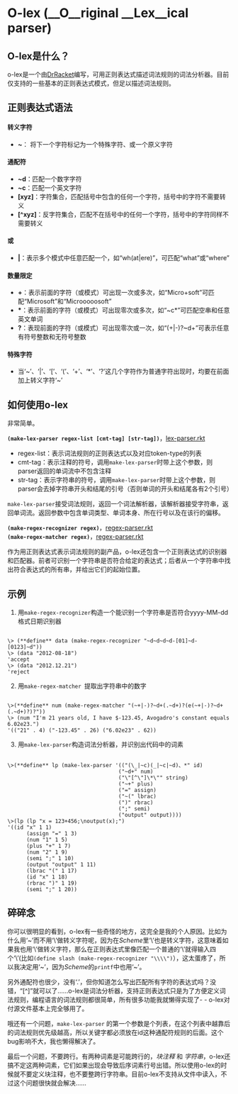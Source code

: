 # O-lex (__O__riginal __Lex__ical parser)

  
## **O-lex是什么？**
o-lex是一个由[DrRacket][0]编写，可用正则表达式描述词法规则的词法分析器。目前仅支持的一些基本的正则表达式模式，但足以描述词法规则。

[0]: http://racket-lang.org/ "DrRacket"
## **正则表达式语法**

#### **转义字符**
- **~**： 将下一个字符标记为一个特殊字符、或一个原义字符  

#### **通配符**
- **~d**：匹配一个数字字符
- **~c**：匹配一个英文字符
- **[xyz]**：字符集合，匹配括号中包含的任何一个字符，括号中的字符不需要转义
- **[^xyz]**：反字符集合，匹配不在括号中的任何一个字符，括号中的字符同样不需要转义

#### **或**
- **|**：表示多个模式中任意匹配一个，如“wh(at|ere)”，可匹配“what”或“where”

#### **数量限定**
- **+**：表示前面的字符（或模式）可出现一次或多次，如“Micro+soft”可匹配“Microsoft”和“Microoooosoft”
- **\***：表示前面的字符（或模式）可出现零次或多次，如“~c*”可匹配空串和任意英文单词
- **?**：表现前面的字符（或模式）可出现零次或一次，如“(+|-)?~d+”可表示任意有符号整数和无符号整数

#### **特殊字符**
- 当‘~’、‘|’、‘[’、‘(’、‘+’、‘*’、‘?’这几个字符作为普通字符出现时，均要在前面加上转义字符‘~’


## **如何使用o-lex**
非常简单。  

**`(make-lex-parser regex-list [cmt-tag] [str-tag])`**，[lex-parser.rkt][lex]

- regex-list：表示词法规则的正则表达式以及对应token-type的列表
- cmt-tag：表示注释的符号，调用`make-lex-parser`时带上这个参数，则parser返回的单词流中不包含注释
- str-tag：表示字符串的符号，调用`make-lex-parser`时带上这个参数，则parser会去掉字符串开头和结尾的引号（否则单词的开头和结尾各有2个引号）

`make-lex-parser`接受词法规则，返回一个词法解析器，该解析器接受字符串，返回单词流。返回参数中包含单词类型、单词本身、所在行号以及在该行的偏移。

**`(make-regex-recognizer regex)`**，[regex-parser.rkt][regex]  
**`(make-regex-matcher regex)`**，[regex-parser.rkt][regex]

作为用正则表达式表示词法规则的副产品，o-lex还包含一个正则表达式的识别器和匹配器。前者可识别一个字符串是否符合给定的表达式；后者从一个字符串中找出符合表达式的所有串，并给出它们的起始位置。

[lex]: https://github.com/silverbullettt/o-lex/blob/master/lex-parser.rkt "lex-parser.rkt"
[regex]: https://github.com/silverbullettt/o-lex/blob/master/regex-parser.rkt "regex-parser.rkt"


## **示例**
1. 用`make-regex-recognizer`构造一个能识别一个字符串是否符合yyyy-MM-dd格式日期识别器
<pre><code>
\> (**define** data (make-regex-recognizer "~d~d~d~d-[01]~d-[0123]~d"))
\> (data "2012-08-18")
'accept
\> (data "2012.12.21")
'reject
</pre></code>

2. 用`make-regex-matcher	`提取出字符串中的数字
<pre><code>
\>(**define** num (make-regex-matcher "(~+|-)?~d+(.~d+)?(e(~+|-)?~d+(.~d+)?)?"))
\> (num "I'm 21 years old, I have $-123.45, Avogadro's constant equals 6.02e23.")
'(("21" . 4) ("-123.45" . 26) ("6.02e23" . 62))
</pre></code>

3. 用`make-lex-parser`构造词法分析器，并识别出代码中的词素
<pre><code>
\>(**define** lp (make-lex-parser '(("(\_|~c)(_|~c|~d)、*" id)
	                               ("~d+" num)
                                   ("\"[^\"]\*\"" string)
                                   ("~+" plus)
                                   ("=" assign)
                                   ("~(" lbrac)
                                   (")" rbrac)
                                   (";" semi)
						           ("output" output))))
\>(lp (lp "x = 123+456;\noutput(x);")
'((id "x" 1 1)
      (assign "=" 1 3)
      (num "1" 1 5)
      (plus "+" 1 7)
      (num "2" 1 9)
      (semi ";" 1 10)
      (output "output" 1 11)
      (lbrac "(" 1 17)
      (id "x" 1 18)
      (rbrac ")" 1 19)
      (semi ";" 1 20))
</pre></code>



## **碎碎念**
你可以很明显的看到，o-lex有一些奇怪的地方，这完全是我的个人原因。比如为什么用‘~’而不用‘\’做转义字符呢，因为在*Scheme*里‘\’也是转义字符，这意味着如果我也用‘\’做转义字符，那么在正则表达式里像匹配一个普通的‘\’就得输入四个‘\’(比如`(define slash (make-regex-recognizer "\\\\")`），这太蛋疼了，所以我决定用‘~’，因为*Scheme*的`printf`中也用‘~’。

另外通配符也很少，没有‘.’，但你知道怎么写出匹配所有字符的表达式吗？没错，“[^]”就可以了……o-lex是词法分析器，支持正则表达式只是为了方便定义词法规则，编程语言的词法规则都很简单，所有很多功能我就懒得实现了- - o-lex对付源文件基本上完全够用了。

哦还有一个问题，`make-lex-parser` 的第一个参数是个列表，在这个列表中越靠后的词法规则优先级越高，所以关键字都必须放在id这种通配符规则的后面。这个bug影响不大，我也懒得解决了。

最后一个问题，不要跨行。有两种词素是可能跨行的，_块注释_ 和 _字符串_，o-lex还搞不定这两种词素，它们如果出现会导致后序词素行号出错。所以使用o-lex的时候就不要定义块注释，也不要整跨行字符串。目前o-lex不支持从文件中读入，不过这个问题很快就会解决……
